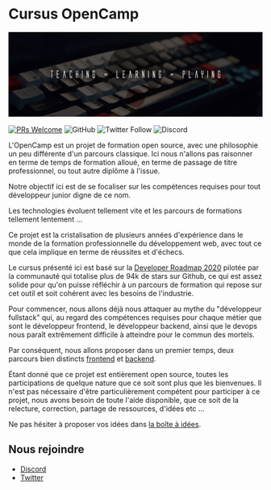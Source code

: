 # Cursus OpenCamp

![Bannière OpenCamp](img/open-camp-banniere.jpg)

[![PRs Welcome](https://img.shields.io/badge/PRs-welcome-brightgreen.svg?style=flat-square)](http://makeapullrequest.com) 
![GitHub](https://img.shields.io/github/license/Open-Camp/cursus)
![Twitter Follow](https://img.shields.io/twitter/follow/OpenCampDotDev?style=social)
![Discord](https://img.shields.io/discord/669180384273104898)

L'OpenCamp est un projet de formation open source, avec une philosophie un peu différente d'un parcours classique.
Ici nous n'allons pas raisonner en terme de temps de formation alloué, en terme de passage de titre professionnel, ou tout autre diplôme à l'issue.

Notre objectif ici est de se focaliser sur les compétences requises pour tout développeur junior digne de ce nom.

Les technologies évoluent tellement vite et les parcours de formations tellement lentement …

Ce projet est la cristalisation de plusieurs années d'expérience dans le monde de la formation professionnelle du développement web, avec tout ce que cela implique en terme de réussites et d'échecs.

Le cursus présenté ici est basé sur la [Developer Roadmap 2020](https://github.com/kamranahmedse/developer-roadmap) pilotée par la communauté qui totalise plus de 94k de stars sur Github, ce qui est assez solide pour qu'on puisse réfléchir à un parcours de formation qui repose sur cet outil et soit cohérent avec les besoins de l'industrie.

Pour commencer, nous allons déjà nous attaquer au mythe du "développeur fullstack" qui, au regard des compétences requises pour chaque métier que sont le développeur frontend, le développeur backend, ainsi que le devops nous paraît extrêmement difficile à atteindre pour le commun des mortels.

Par conséquent, nous allons proposer dans un premier temps, deux parcours bien distincts [frontend](/frontend) et [backend](/backend).

Étant donné que ce projet est entièrement open source, toutes les participations de quelque nature que ce soit sont plus que les bienvenues.
Il n'est pas nécessaire d'être particulièrement compétent pour participer à ce projet, nous avons besoin de toute l'aide disponible, que ce soit de la relecture, correction, partage de ressources, d'idées etc …

Ne pas hésiter à proposer vos idées dans [la boîte à idées](boite-a-idees.md).

## Nous rejoindre

* [Discord](https://discord.gg/R7kPn7j)
* [Twitter](https://twitter.com/OpenCampDotDev)
